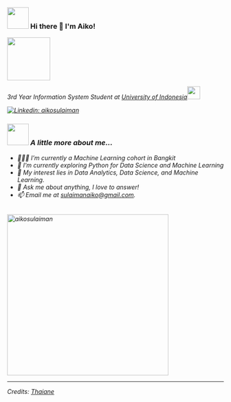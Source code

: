 ### <img src="https://media.giphy.com/media/mGcNjsfWAjY5AEZNw6/giphy.gif" width="50"> Hi there 👋 I'm Aiko!

<img src="https://media.giphy.com/media/tkEaYA3Kd5WtyXtLqu/giphy.gif" width="100">
<p><em>3rd Year Information System Student at <a href="https://www.ui.ac.id/">University of Indonesia</a><img src="https://media.giphy.com/media/fYSnHlufseco8Fh93Z/giphy.gif" width="30">
</p>
  
[![Linkedin: aikosulaiman](https://img.shields.io/badge/-aikosulaiman-blue?style=flat-square&logo=Linkedin&logoColor=white&link=https://www.linkedin.com/in/aiko-sulaiman/)](https://www.linkedin.com/in/aiko-sulaiman/)


### <img src="https://media.giphy.com/media/VgCDAzcKvsR6OM0uWg/giphy.gif" width="50"> A little more about me...  
- 👨🏽‍💻 I’m currently a Machine Learning cohort in Bangkit
- 🌱 I’m currently exploring Python for Data Science and Machine Learning
- 🤔 My interest lies in Data Analytics, Data Science, and Machine Learning.
- 💬 Ask me about anything, I love to answer!
- 📫 Email me at [sulaimanaiko@gmail.com](mailto:sulaimanaiko@gmail.com).

<br>
<img src="https://github-readme-stats.vercel.app/api/top-langs?username=aikosulaiman&show_icons=true&locale=en&layout=compact&line_height=20&title_color=7A7ADB&icon_color=2234AE&text_color=D3D3D3&bg_color=0,000000,130F40" width="375"  alt="aikosulaiman"/>

-----
Credits: [Thaiane](https://github.com/Thaiane)
